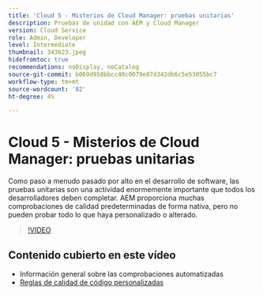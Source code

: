 ```yaml
---
title: 'Cloud 5 - Misterios de Cloud Manager: pruebas unitarias'
description: Pruebas de unidad con AEM y Cloud Manager
version: Cloud Service
role: Admin, Developer
level: Intermediate
thumbnail: 343623.jpeg
hidefromtoc: true
recommendations: noDisplay, noCatalog
source-git-commit: b069d958bbcc40c0079e87d342db6c5e53055bc7
workflow-type: tm+mt
source-wordcount: '82'
ht-degree: 4%

---
```


# Cloud 5 - Misterios de Cloud Manager: pruebas unitarias

Como paso a menudo pasado por alto en el desarrollo de software, las pruebas unitarias son una actividad enormemente importante que todos los desarrolladores deben completar. AEM proporciona muchas comprobaciones de calidad predeterminadas de forma nativa, pero no pueden probar todo lo que haya personalizado o alterado.

>[!VIDEO](https://video.tv.adobe.com/v/343623)

## Contenido cubierto en este vídeo

+ Información general sobre las comprobaciones automatizadas
+ [Reglas de calidad de código personalizadas](https://experienceleague.adobe.com/docs/experience-manager-cloud-service/content/implementing/using-cloud-manager/test-results/custom-code-quality-rules.html)
